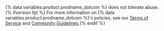 {% data variables.product.prodname_dotcom %} does not tolerate abuse.{% ifversion fpt %} For more information on {% data variables.product.prodname_dotcom %}'s policies, see our [Terms of Service](/articles/github-terms-of-service) and [Community Guidelines](/articles/github-community-guidelines).{% endif %}
